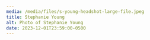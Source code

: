 ```yaml
---
media: /media/files/s-young-headshot-large-file.jpeg
title: Stephanie Young
alt: Photo of Stephanie Young
date: 2023-12-01T23:59:00-0500
---
```


